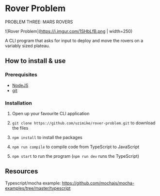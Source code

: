 # Rover Problem

PROBLEM THREE: MARS ROVERS

![Rover Problem](https://i.imgur.com/1SHbLfB.png | width=250)

A CLI program that asks for input to deploy and move the rovers on a variably sized plateau.


## How to install & use

### Prerequisites

- [NodeJS](https://nodejs.org/)
- [git](https://git-scm.com/)

### Installation

1. Open up your favourite CLI application

2. `git clone https://github.com/uzimike/rover-problem.git` to download the files 

3. `npm install` to install the packages

4. `npm run compile` to compile code from TypeScript to JavaScript

5. `npm start` to run the program (`npm run dev` runs the TypeScript)


## Resources

Typescript/mocha example: https://github.com/mochajs/mocha-examples/tree/master/typescript
